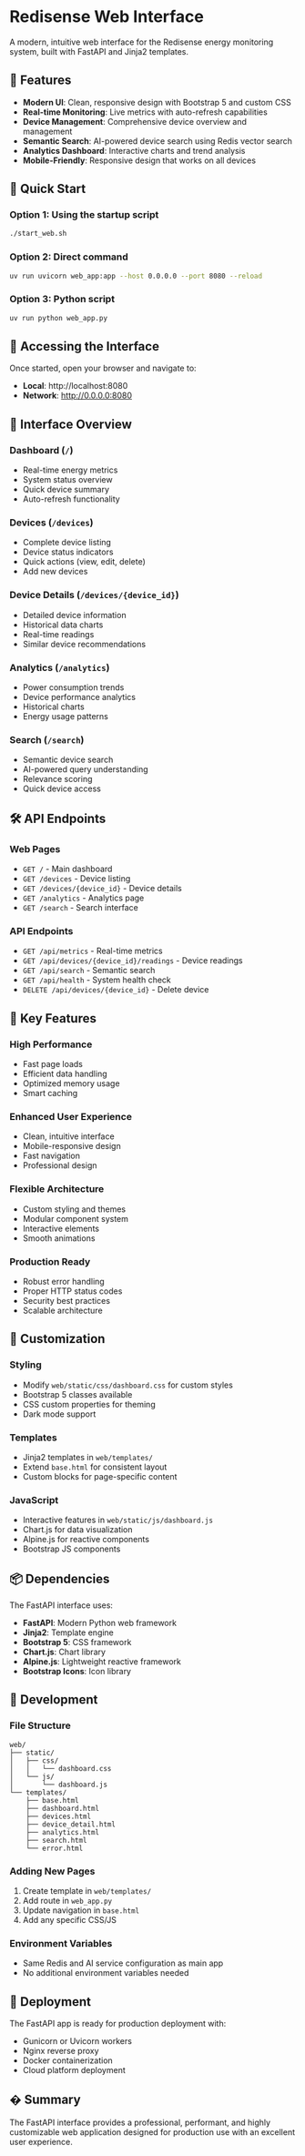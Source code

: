 # Redisense Web Interface

A modern, intuitive web interface for the Redisense energy monitoring system, built with FastAPI and Jinja2 templates.

## 🌟 Features

- **Modern UI**: Clean, responsive design with Bootstrap 5 and custom CSS
- **Real-time Monitoring**: Live metrics with auto-refresh capabilities
- **Device Management**: Comprehensive device overview and management
- **Semantic Search**: AI-powered device search using Redis vector search
- **Analytics Dashboard**: Interactive charts and trend analysis
- **Mobile-Friendly**: Responsive design that works on all devices

## 🚀 Quick Start

### Option 1: Using the startup script

```bash
./start_web.sh
```

### Option 2: Direct command

```bash
uv run uvicorn web_app:app --host 0.0.0.0 --port 8080 --reload
```

### Option 3: Python script

```bash
uv run python web_app.py
```

## 📱 Accessing the Interface

Once started, open your browser and navigate to:

- **Local**: http://localhost:8080
- **Network**: http://0.0.0.0:8080

## 🎨 Interface Overview

### Dashboard (`/`)

- Real-time energy metrics
- System status overview
- Quick device summary
- Auto-refresh functionality

### Devices (`/devices`)

- Complete device listing
- Device status indicators
- Quick actions (view, edit, delete)
- Add new devices

### Device Details (`/devices/{device_id}`)

- Detailed device information
- Historical data charts
- Real-time readings
- Similar device recommendations

### Analytics (`/analytics`)

- Power consumption trends
- Device performance analytics
- Historical charts
- Energy usage patterns

### Search (`/search`)

- Semantic device search
- AI-powered query understanding
- Relevance scoring
- Quick device access

## 🛠️ API Endpoints

### Web Pages

- `GET /` - Main dashboard
- `GET /devices` - Device listing
- `GET /devices/{device_id}` - Device details
- `GET /analytics` - Analytics page
- `GET /search` - Search interface

### API Endpoints

- `GET /api/metrics` - Real-time metrics
- `GET /api/devices/{device_id}/readings` - Device readings
- `GET /api/search` - Semantic search
- `GET /api/health` - System health check
- `DELETE /api/devices/{device_id}` - Delete device

## 🎯 Key Features

### High Performance

- Fast page loads
- Efficient data handling
- Optimized memory usage
- Smart caching

### Enhanced User Experience

- Clean, intuitive interface
- Mobile-responsive design
- Fast navigation
- Professional design

### Flexible Architecture

- Custom styling and themes
- Modular component system
- Interactive elements
- Smooth animations

### Production Ready

- Robust error handling
- Proper HTTP status codes
- Security best practices
- Scalable architecture

## 🎨 Customization

### Styling

- Modify `web/static/css/dashboard.css` for custom styles
- Bootstrap 5 classes available
- CSS custom properties for theming
- Dark mode support

### Templates

- Jinja2 templates in `web/templates/`
- Extend `base.html` for consistent layout
- Custom blocks for page-specific content

### JavaScript

- Interactive features in `web/static/js/dashboard.js`
- Chart.js for data visualization
- Alpine.js for reactive components
- Bootstrap JS components

## 📦 Dependencies

The FastAPI interface uses:

- **FastAPI**: Modern Python web framework
- **Jinja2**: Template engine
- **Bootstrap 5**: CSS framework
- **Chart.js**: Chart library
- **Alpine.js**: Lightweight reactive framework
- **Bootstrap Icons**: Icon library

## 🔧 Development

### File Structure

```
web/
├── static/
│   ├── css/
│   │   └── dashboard.css
│   └── js/
│       └── dashboard.js
└── templates/
    ├── base.html
    ├── dashboard.html
    ├── devices.html
    ├── device_detail.html
    ├── analytics.html
    ├── search.html
    └── error.html
```

### Adding New Pages

1. Create template in `web/templates/`
2. Add route in `web_app.py`
3. Update navigation in `base.html`
4. Add any specific CSS/JS

### Environment Variables

- Same Redis and AI service configuration as main app
- No additional environment variables needed

## 🚀 Deployment

The FastAPI app is ready for production deployment with:

- Gunicorn or Uvicorn workers
- Nginx reverse proxy
- Docker containerization
- Cloud platform deployment

## � Summary

The FastAPI interface provides a professional, performant, and highly customizable web application designed for production use with an excellent user experience.

